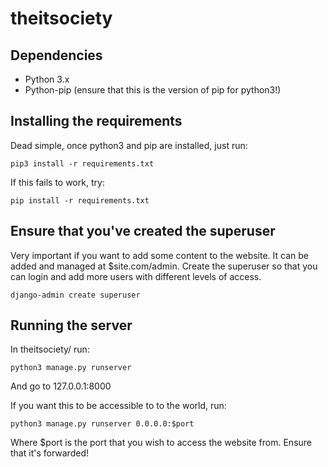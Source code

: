 # theitsociety

## Dependencies

- Python 3.x
- Python-pip (ensure that this is the version of pip for python3!)

## Installing the requirements
Dead simple, once python3 and pip are installed, just run:
```
pip3 install -r requirements.txt
```
If this fails to work, try:
```
pip install -r requirements.txt
```

## Ensure that you've created the superuser
Very important if you want to add some content to the website. It can be added and managed at $site.com/admin. Create the superuser so that you can login and add more users with different levels of access.
```
django-admin create superuser
```

## Running the server
In theitsociety/ run:
```
python3 manage.py runserver
```
And go to 127.0.0.1:8000

If you want this to be accessible to to the world, run:
```
python3 manage.py runserver 0.0.0.0:$port
```
Where $port is the port that you wish to access the website from. Ensure that it's forwarded!
